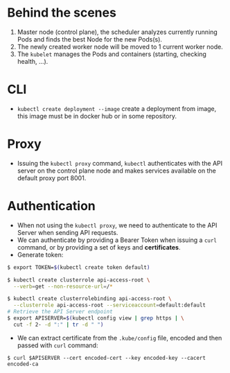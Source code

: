 # Behind the scenes
1. Master node (control plane), the scheduler analyzes currently running Pods and finds the best Node for the new Pods(s).
2.  The newly created worker node will be moved to 1 current worker node.
3. The `kubelet` manages the Pods and containers (starting, checking health, ...).
# CLI
- `kubectl create deployment --image` create a deployment from image, this image must be in docker hub or in some repository.
# Proxy
- Issuing the `kubectl proxy` command, `kubectl` authenticates with the API server on the control plane node and makes services available on the default proxy port 8001.
# Authentication
- When not using the `kubectl proxy`, we need to authenticate to the API Server when sending API requests.
- We can authenticate by providing a Bearer Token when issuing a `curl` command, or by providing a set of keys and **certificates**.
- Generate token:
```bash
$ export TOKEN=$(kubectl create token default)

$ kubectl create clusterrole api-access-root \  
  --verb=get --non-resource-url=/*

$ kubectl create clusterrolebinding api-access-root \  
  --clusterrole api-access-root --serviceaccount=default:default
# Retrieve the API Server endpoint
$ export APISERVER=$(kubectl config view | grep https | \
  cut -f 2- -d ":" | tr -d " ")
```
- We can extract certificate from the `.kube/config` file, encoded and then passed with `curl` command:
```shell
$ curl $APISERVER --cert encoded-cert --key encoded-key --cacert encoded-ca
```